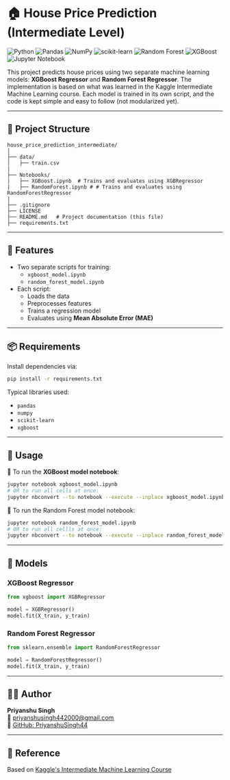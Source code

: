 # 🏠 House Price Prediction (Intermediate Level)

![Python](https://img.shields.io/badge/Python-3.8+-blue?logo=python&logoColor=white)
![Pandas](https://img.shields.io/badge/Pandas-Data%20Analysis-150458?logo=pandas&logoColor=white)
![NumPy](https://img.shields.io/badge/NumPy-Array%20Computing-013243?logo=numpy&logoColor=white)
![scikit-learn](https://img.shields.io/badge/scikit--learn-ML-orange?logo=scikitlearn&logoColor=white)
![Random Forest](https://img.shields.io/badge/Random%20Forest-Ensemble%20Model-0C5A9A?logo=scikitlearn&logoColor=white)
![XGBoost](https://img.shields.io/badge/XGBoost-Gradient%20Boosting-EC2D01?logo=xgboost&logoColor=white)
![Jupyter Notebook](https://img.shields.io/badge/Jupyter-Notebook-F37626?logo=jupyter&logoColor=white)

This project predicts house prices using two separate machine learning models: **XGBoost Regressor** and **Random Forest Regressor**. The implementation is based on what was learned in the Kaggle Intermediate Machine Learning course. Each model is trained in its own script, and the code is kept simple and easy to follow (not modularized yet).

---

## 📂 Project Structure

```
house_price_prediction_intermediate/
│
├── data/
│   ├── train.csv
|
├── Notebooks/
|   ├── XGBoost.ipynb  # Trains and evaluates using XGBRegressor
|   ├── RandomForest.ipynb # # Trains and evaluates using RandomForestRegressor
|
├── .gitignore
├── LICENSE
├── README.md   # Project documentation (this file)
├── requirements.txt             
```

---

## 📌 Features

- Two separate scripts for training:
  - `xgboost_model.ipynb`
  - `random_forest_model.ipynb`
- Each script:
  - Loads the data
  - Preprocesses features
  - Trains a regression model
  - Evaluates using **Mean Absolute Error (MAE)**

---

## 📦 Requirements

Install dependencies via:

```bash
pip install -r requirements.txt
```

Typical libraries used:

- `pandas`
- `numpy`
- `scikit-learn`
- `xgboost`

---

## 🚀 Usage

🔹 To run the **XGBoost model notebook**:

```bash
jupyter notebook xgboost_model.ipynb
# OR to run all cells at once:
jupyter nbconvert --to notebook --execute --inplace xgboost_model.ipynb
```

🔸 To run the Random Forest model notebook:

```bash
jupyter notebook random_forest_model.ipynb
# OR to run all cellls at once:
jupyter nbconvert --to notebook --execute --inplace random_forest_model.ipynb
```

---

## 🧠 Models

### XGBoost Regressor

```python
from xgboost import XGBRegressor

model = XGBRegressor()
model.fit(X_train, y_train)
```

### Random Forest Regressor

```python
from sklearn.ensemble import RandomForestRegressor

model = RandomForestRegressor()
model.fit(X_train, y_train)
```

---

## 👨‍💻 Author

**Priyanshu Singh**  
📧 priyanshusingh442000@gmail.com  
🔗 [GitHub: PriyanshuSingh44](https://github.com/PriyanshuSingh44)

---

## 📘 Reference

Based on [Kaggle's Intermediate Machine Learning Course](https://www.kaggle.com/learn/intermediate-machine-learning)
